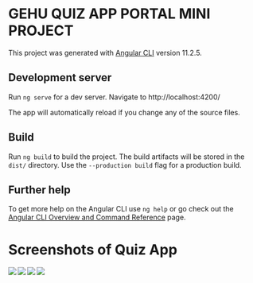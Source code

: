 # GEHU QUIZ APP PORTAL MINI PROJECT 

This project was generated with [Angular CLI](https://github.com/angular/angular-cli) version 11.2.5.

## Development server

Run `ng serve` for a dev server. Navigate to http://localhost:4200/ 

The app will automatically reload if you change any of the source files.

## Build

Run `ng build` to build the project. The build artifacts will be stored in the `dist/` directory. Use the `--production build` flag for a production build.


## Further help

To get more help on the Angular CLI use `ng help` or go check out the [Angular CLI Overview and Command Reference](https://angular.io/cli) page.


# Screenshots of Quiz App

<img align="left" src="https://github.com/himanshuchandola/GEHU-QUIZ-PORTAL/blob/main/screenshots/img4.png?raw=true "/>
<img align="left" src="https://github.com/himanshuchandola/GEHU-QUIZ-PORTAL/blob/main/screenshots/img1.png?raw=true"/>
<img align="left" src="https://github.com/himanshuchandola/GEHU-QUIZ-PORTAL/blob/main/screenshots/img2.png?raw=true"/>
<img align="left" src="https://github.com/himanshuchandola/GEHU-QUIZ-PORTAL/blob/main/screenshots/img3.png?raw=true"/>

